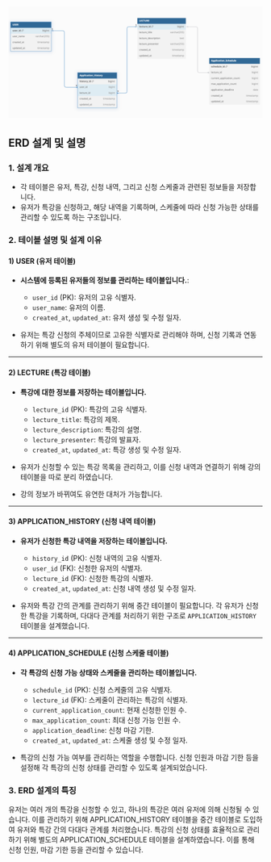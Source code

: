 ![img_1.png](img_1.png)

## ERD 설계 및 설명
### 1. 설계 개요
- 각 테이블은 유저, 특강, 신청 내역, 그리고 신청 스케줄과 관련된 정보들을 저장합니다. 
- 유저가 특강을 신청하고, 해당 내역을 기록하며, 스케줄에 따라 신청 가능한 상태를 관리할 수 있도록 하는 구조입니다.

### 2. 테이블 설명 및 설계 이유

#### 1) **USER (유저 테이블)**

- **시스템에 등록된 유저들의 정보를 관리하는 테이블입니다.**:
  - `user_id` (PK): 유저의 고유 식별자.
  - `user_name`: 유저의 이름.
  - `created_at`, `updated_at`: 유저 생성 및 수정 일자.

 
- 유저는 특강 신청의 주체이므로 고유한 식별자로 관리해야 하며, 신청 기록과 연동하기 위해 별도의 유저 테이블이 필요합니다.

---

#### 2) **LECTURE (특강 테이블)**

- **특강에 대한 정보를 저장하는 테이블입니다.**
  - `lecture_id` (PK): 특강의 고유 식별자.
  - `lecture_title`: 특강의 제목.
  - `lecture_description`: 특강의 설명.
  - `lecture_presenter`: 특강의 발표자.
  - `created_at`, `updated_at`: 특강 생성 및 수정 일자.


- 유저가 신청할 수 있는 특강 목록을 관리하고, 이를 신청 내역과 연결하기 위해 강의테이블을 따로 분리 하였습니다.
- 강의 정보가 바뀌여도 유연한 대처가 가능합니다.

---

#### 3) **APPLICATION_HISTORY (신청 내역 테이블)**

- **유저가 신청한 특강 내역을 저장하는 테이블입니다.**

  - `history_id` (PK): 신청 내역의 고유 식별자.
  - `user_id` (FK): 신청한 유저의 식별자.
  - `lecture_id` (FK): 신청한 특강의 식별자.
  - `created_at`, `updated_at`: 신청 내역 생성 및 수정 일자.


- 유저와 특강 간의 관계를 관리하기 위해 중간 테이블이 필요합니다. 각 유저가 신청한 특강을 기록하며, 다대다 관계를 처리하기 위한 구조로 `APPLICATION_HISTORY` 테이블을 설계했습니다.

---

#### 4) **APPLICATION_SCHEDULE (신청 스케줄 테이블)**

- **각 특강의 신청 가능 상태와 스케줄을 관리하는 테이블입니다.**

  - `schedule_id` (PK): 신청 스케줄의 고유 식별자.
  - `lecture_id` (FK): 스케줄이 관리하는 특강의 식별자.
  - `current_application_count`: 현재 신청한 인원 수.
  - `max_application_count`: 최대 신청 가능 인원 수.
  - `application_deadline`: 신청 마감 기한.
  - `created_at`, `updated_at`: 스케줄 생성 및 수정 일자.


- 특강의 신청 가능 여부를 관리하는 역할을 수행합니다. 신청 인원과 마감 기한 등을 설정해 각 특강의 신청 상태를 관리할 수 있도록 설계되었습니다.

### 3. ERD 설계의 특징
유저는 여러 개의 특강을 신청할 수 있고, 하나의 특강은 여러 유저에 의해 신청될 수 있습니다.
이를 관리하기 위해 APPLICATION_HISTORY 테이블을 중간 테이블로 도입하여 유저와 특강 간의 다대다 관계를 처리했습니다.
특강의 신청 상태를 효율적으로 관리하기 위해 별도의 APPLICATION_SCHEDULE 테이블을 설계하였습니다. 
이를 통해 신청 인원, 마감 기한 등을 관리할 수 있습니다.
